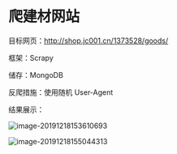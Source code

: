# 爬建材网站

目标网页：http://shop.jc001.cn/1373528/goods/

框架：Scrapy

储存：MongoDB

反爬措施：使用随机 User-Agent

结果展示：

![image-20191218153610693](https://klause-blog-pictures.oss-cn-shanghai.aliyuncs.com/ipic/2019-12-18-073610.png)

![image-20191218155044313](https://klause-blog-pictures.oss-cn-shanghai.aliyuncs.com/ipic/2019-12-18-075044.png)


